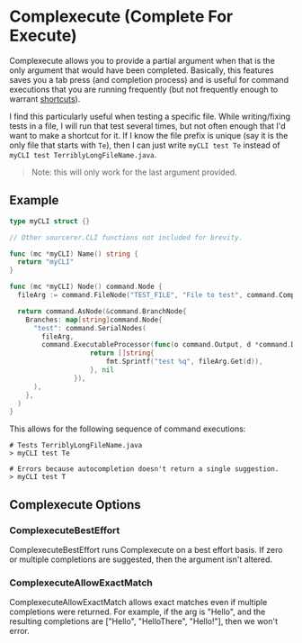 # Complexecute (Complete For Execute)

Complexecute allows you to provide a partial argument when that is the only
argument that would have been completed.  Basically, this features saves you
a tab press (and completion process) and is useful for command executions that
you are running frequently (but not frequently enough to warrant
[shortcuts](./shortcuts.md)).

I find this particularly useful when testing a specific file. While
writing/fixing tests in a file, I will run that test several times, but not
often enough that I'd want to make a shortcut for it. If I know the file prefix
is unique (say it is the only file that starts with `Te`), then I can just write
`myCLI test Te` instead of `myCLI test TerriblyLongFileName.java`.

> Note: this will only work for the last argument provided.

## Example

```go
type myCLI struct {}

// Other sourcerer.CLI functions not included for brevity.

func (mc *myCLI) Name() string {
  return "myCLI"
}

func (mc *myCLI) Node() command.Node {
  fileArg := command.FileNode("TEST_FILE", "File to test", command.CompleteForExecute())

  return command.AsNode(&command.BranchNode{
    Branches: map[string]command.Node{
      "test": command.SerialNodes(
        fileArg,
        command.ExecutableProcessor(func(o command.Output, d *command.Data) ([]string, error) {
					return []string{
						fmt.Sprintf("test %q", fileArg.Get(d)),
					}, nil
				}),
      ),
    },
  )
}
```

This allows for the following sequence of command executions:

```shell
# Tests TerriblyLongFileName.java
> myCLI test Te

# Errors because autocompletion doesn't return a single suggestion.
> myCLI test T
```

## Complexecute Options

### ComplexecuteBestEffort

ComplexecuteBestEffort runs Complexecute on a best effort basis. If zero or multiple completions are suggested, then the argument isn't altered.

### ComplexecuteAllowExactMatch
ComplexecuteAllowExactMatch allows exact matches even if multiple completions were returned. For example, if the arg is "Hello", and the resulting completions are ["Hello", "HelloThere", "Hello!"], then we won't error.
